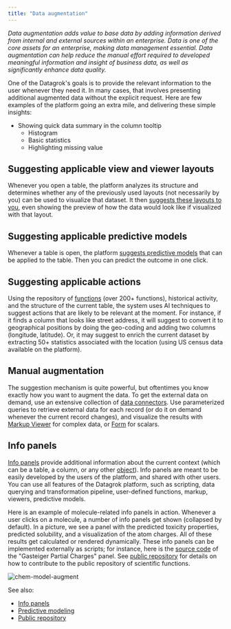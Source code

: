 ```yaml
---
title: "Data augmentation"
---
```


_Data augmentation adds value to base data by adding information derived from internal and external sources within an
enterprise. Data is one of the core assets for an enterprise, making data management essential. Data augmentation can
help reduce the manual effort required to developed meaningful information and insight of business data, as well as
significantly enhance data quality._

One of the Datagrok's goals is to provide the relevant information to the user whenever they need it. In many cases,
that involves presenting additional augmented data without the explicit request. Here are few examples of the platform
going an extra mile, and delivering these simple insights:

* Showing quick data summary in the column tooltip
  * Histogram
  * Basic statistics
  * Highlighting missing value

## Suggesting applicable view and viewer layouts

Whenever you open a table, the platform analyzes its structure and determines whether any of the previously used
layouts (not necessarily by you) can be used to visualize that dataset. It
then [suggests these layouts to you](../visualize/view-layout.md#layout-suggestions), even showing the preview of how
the data would look like if visualized with that layout.

## Suggesting applicable predictive models

Whenever a table is open, the platform [suggests predictive models](../learn/self-learning-platform.md)
that can be applied to the table. Then you can predict the outcome in one click.

## Suggesting applicable actions

Using the repository of [functions](../datagrok/concepts/functions/functions.md) (over 200+ functions), historical activity, and
the structure of the current table, the system uses AI techniques to suggest actions that are likely to be relevant at
the moment. For instance, if it finds a column that looks like street address, it will suggest to convert it to
geographical positions by doing the geo-coding and adding two columns (longitude, latitude). Or, it may suggest to
enrich the current dataset by extracting 50+ statistics associated with the location
(using US census data available on the platform).

## Manual augmentation

The suggestion mechanism is quite powerful, but oftentimes you know exactly how you want to augment the data. To get the
external data on demand, use an extensive collection of
[data connectors](../access/access.md#data-connection). Use parameterized queries to retrieve external data for each record (or
do it on demand whenever the current record changes), and visualize the results with
[Markup Viewer](../visualize/viewers/markup.md) for complex data, or [Form](../visualize/viewers/form.md) for scalars.

## Info panels

[Info panels](info-panels.md) provide additional information about the current context (which can be a table, a column,
or any other [object](../datagrok/concepts/objects.md)). Info panels are meant to be easily developed by the users of the
platform, and shared with other users. You can use all features of the Datagrok platform, such as scripting, data
querying and transformation pipeline, user-defined functions, markup, viewers, predictive models.

Here is an example of molecule-related info panels in action. Whenever a user clicks on a molecule, a number of info
panels get shown (collapsed by default). In a picture, we see a panel with the predicted toxicity properties, predicted
solubility, and a visualization of the atom charges. All of these results get calculated or rendered dynamically. These
info panels can be implemented externally as scripts; for instance, here is the
[source code](https://github.com/datagrok-ai/public/blob/master/packages/Chem/scripts/gasteiger_charges.py)
of the "Gasteiger Partial Charges" panel. See [public repository](../collaborate/public-repository.md) for details on
how to contribute to the public repository of scientific functions.

![chem-model-augment](../../uploads/gifs/chem-model-augment.gif)

See also:

* [Info panels](info-panels.md)
* [Predictive modeling](../learn/learn.md)
* [Public repository](../collaborate/public-repository.md)
